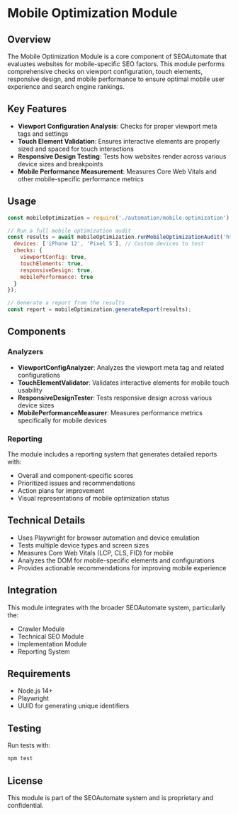 # Mobile Optimization Module

## Overview

The Mobile Optimization Module is a core component of SEOAutomate that evaluates websites for mobile-specific SEO factors. This module performs comprehensive checks on viewport configuration, touch elements, responsive design, and mobile performance to ensure optimal mobile user experience and search engine rankings.

## Key Features

- **Viewport Configuration Analysis**: Checks for proper viewport meta tags and settings
- **Touch Element Validation**: Ensures interactive elements are properly sized and spaced for touch interactions
- **Responsive Design Testing**: Tests how websites render across various device sizes and breakpoints
- **Mobile Performance Measurement**: Measures Core Web Vitals and other mobile-specific performance metrics

## Usage

```javascript
const mobileOptimization = require('./automation/mobile-optimization');

// Run a full mobile optimization audit
const results = await mobileOptimization.runMobileOptimizationAudit('https://example.com', {
  devices: ['iPhone 12', 'Pixel 5'], // Custom devices to test
  checks: {
    viewportConfig: true,
    touchElements: true,
    responsiveDesign: true,
    mobilePerformance: true
  }
});

// Generate a report from the results
const report = mobileOptimization.generateReport(results);
```

## Components

### Analyzers

- **ViewportConfigAnalyzer**: Analyzes the viewport meta tag and related configurations
- **TouchElementValidator**: Validates interactive elements for mobile touch usability
- **ResponsiveDesignTester**: Tests responsive design across various device sizes
- **MobilePerformanceMeasurer**: Measures performance metrics specifically for mobile devices

### Reporting

The module includes a reporting system that generates detailed reports with:

- Overall and component-specific scores
- Prioritized issues and recommendations
- Action plans for improvement
- Visual representations of mobile optimization status

## Technical Details

- Uses Playwright for browser automation and device emulation
- Tests multiple device types and screen sizes
- Measures Core Web Vitals (LCP, CLS, FID) for mobile
- Analyzes the DOM for mobile-specific elements and configurations
- Provides actionable recommendations for improving mobile experience

## Integration

This module integrates with the broader SEOAutomate system, particularly the:

- Crawler Module
- Technical SEO Module
- Implementation Module
- Reporting System

## Requirements

- Node.js 14+
- Playwright
- UUID for generating unique identifiers

## Testing

Run tests with:

```bash
npm test
```

## License

This module is part of the SEOAutomate system and is proprietary and confidential.

